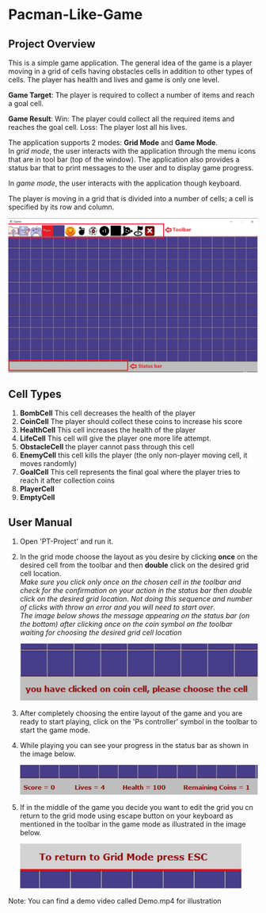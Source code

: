 # Pacman-Like-Game
## Project Overview

This is a simple game application. The general idea of the game is a player moving in a grid of cells having obstacles cells in addition to other types of cells. The player has health and lives and game is only one level. 

**Game Target**:
The player is required to collect a number of items and reach a goal cell.

**Game Result**:
Win: The player could collect all the required items and reaches the goal cell.
Loss: The player lost all his lives.

The application supports 2 modes: **Grid Mode** and **Game Mode**.<br/>
In *grid mode*, the user interacts with the application through the menu icons that are in tool bar (top of the window). The application also provides a status bar that to print messages to the user and to display game progress. 

In *game mode*, the user interacts with the application though keyboard. 

The player is moving in a grid that is divided into a number of cells; a cell is specified by its row and column.<br/>

   ![](images/grid.PNG)

## Cell Types
1) **BombCell** This cell decreases the health of the player
2) **CoinCell** The player should collect these coins to increase his score
3) **HealthCell** This cell increases the health of the player 
4) **LifeCell** This cell will give the player one more life attempt.
5) **ObstacleCell** the player cannot pass through this cell
6) **EnemyCell** this cell kills the player (the only non-player moving cell, it moves randomly)
7) **GoalCell** This cell represents the final goal where the player tries to reach it after   collection coins 
8) **PlayerCell**
9) **EmptyCell**

## User Manual
1) Open 'PT-Project' and run it.
2) In the grid mode choose the layout as you desire by clicking **once** on the desired cell from the toolbar and then **double** click on the desired grid cell location.<br/>
*Make sure you click only once on the chosen cell in the toolbar and check for the confirmation on your action in the status bar then double click on the desired grid location. Not doing this sequence and number of clicks with throw an error and you will need to start over*.<br/>
*The image below shows the message appearing on the status bar (on the bottom) after clicking once on the coin symbol on the toolbar waiting for choosing the desired grid cell location*<br/>

      ![](images/status%20bar.PNG)
3) After completely choosing the entire layout of the game and you are ready to start playing, click on the 'Ps controller' symbol in the toolbar to start the game mode.
4) While playing you can see your progress in the status bar as shown in the image below.<br/>

      ![](images/status_bar_game_mode.PNG)
5) If in the middle of the game you decide you want to edit the grid you cn return to the grid mode using escape button on your keyboard as mentioned in the toolbar in the game mode as illustrated in the image below.<br/>

      ![](images/toolbar_game_mode.PNG)<br/>
      
Note: You can find a demo video called Demo.mp4 for illustration
      
      
